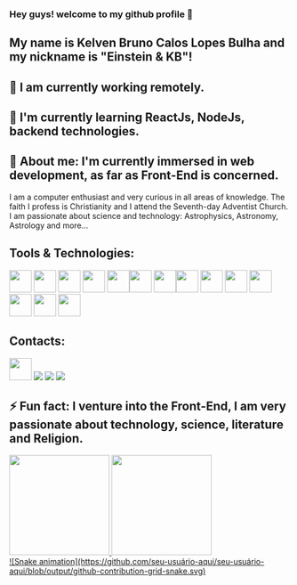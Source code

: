 ### Hey guys! welcome to my github profile 👋
## My name is Kelven Bruno Calos Lopes Bulha and my nickname is "Einstein & KB"!

<!--
**kelven939/kelven939** is a ✨ _special_ ✨ repository because its `README.md` (this file) appears on your GitHub profile.

Here are some ideas to get you started:

- 🔭 I’m currently working on ...
- 🌱 I’m currently learning ...
- 👯 I’m looking to collaborate on ...
- 🤔 I’m looking for help with ...
- 💬 Ask me about ...
- 📫 How to reach me: ...
- 😄 Pronouns: ...
- ⚡ Fun fact: ...
-->
## 🔭 I am currently working remotely.
## 🌱 I'm currently learning ReactJs, NodeJs, backend technologies.
## 💬 About me: I'm currently immersed in web development, as far as Front-End is concerned.
I am a computer enthusiast and very curious in all areas of knowledge. The faith I profess is Christianity and I attend the Seventh-day Adventist Church.
I am passionate about science and technology: Astrophysics, Astronomy, Astrology and more...

## Tools & Technologies:

<img src="https://cdn.jsdelivr.net/gh/devicons/devicon/icons/git/git-original.svg" width="40" height="40" />   <img src="https://cdn.jsdelivr.net/gh/devicons/devicon/icons/github/github-original.svg" width="40" height="40" />
<img src="https://cdn.jsdelivr.net/gh/devicons/devicon/icons/trello/trello-plain.svg"  width="40" height="40" />   <img src="https://cdn.jsdelivr.net/gh/devicons/devicon/icons/vscode/vscode-original.svg" width="40" height="40" />
<img src="https://cdn.jsdelivr.net/gh/devicons/devicon/icons/bootstrap/bootstrap-original.svg" width="40" height="40" /><img src="https://cdn.jsdelivr.net/gh/devicons/devicon/icons/bulma/bulma-plain.svg" width="40" height="40" />
<img src="https://cdn.jsdelivr.net/gh/devicons/devicon/icons/css3/css3-original.svg"  width="40" height="40" /><img src="https://cdn.jsdelivr.net/gh/devicons/devicon/icons/html5/html5-original.svg" width="40" height="40" />
<img src="https://cdn.jsdelivr.net/gh/devicons/devicon/icons/javascript/javascript-original.svg" width="40" height="40" />    <img src="https://cdn.jsdelivr.net/gh/devicons/devicon/icons/jquery/jquery-original.svg"  width="40" height="40" />
<img src="https://cdn.jsdelivr.net/gh/devicons/devicon/icons/nodejs/nodejs-original.svg" width="40" height="40" /><img src="https://cdn.jsdelivr.net/gh/devicons/devicon/icons/react/react-original.svg" width="40" height="40" />
<img src="https://cdn.jsdelivr.net/gh/devicons/devicon/icons/typescript/typescript-original.svg" width="40" height="40" />     <img src="https://cdn.jsdelivr.net/gh/devicons/devicon/icons/photoshop/photoshop-plain.svg" width="40" height="40" />

## Contacts:

<div>
<a href="https://instagram.com/https://www.facebook.com/kelveneinstein.einstein" target="_blank"><img src="https://cdn.jsdelivr.net/gh/devicons/devicon/icons/facebook/facebook-original.svg" width="40" heigth="40" target="_blank" /></a>
<a href="https://instagram.com/kelvenbulha" target="_blank"><img src="https://img.shields.io/badge/-Instagram-%23E4405F?style=for-the-badge&logo=instagram&logoColor=white" target="_blank"></a>
<a href = "mailto:alberteinstein01jr@gmail.com"><img src="https://img.shields.io/badge/Gmail-D14836?style=for-the-badge&logo=gmail&logoColor=white" target="_blank"></a>
<a href="https://www.linkedin.com/in/https://www.linkedin.com/in/kelven-bulha-b4b3a1272" target="_blank"><img src="https://img.shields.io/badge/-LinkedIn-%230077B5?style=for-the-badge&logo=linkedin&logoColor=white" target="_blank"></a>   
</div>

## ⚡ Fun fact: I venture into the Front-End, I am very passionate about technology, science, literature and Religion.
<div>
<a href="https://github.com/kelven939">
<img height="180em" src="https://github-readme-stats.vercel.app/api/top-langs/?username=kelven939&layout=compact&langs_count=7&theme=dracula"/>
<img height="180em" src="https://github-readme-stats.vercel.app/api?username=kelven939&show_icons=true&theme=dracula&include_all_commits=true&count_private=true"/>
</div>
<!--![Snake animation](https://github.com/kelven939/kelven939/blob/output/github-contribution-grid-snake.svg)-->
  ![Snake animation](https://github.com/seu-usuário-aqui/seu-usuário-aqui/blob/output/github-contribution-grid-snake.svg)

